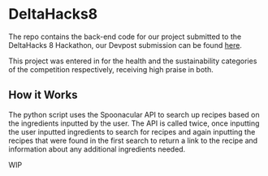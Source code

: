 # DeltaHacks8
The repo contains the back-end code for our project submitted to the DeltaHacks 8 Hackathon, our Devpost submission can be found <a href="https://devpost.com/software/cook-with-me" target="_blank">here</a>.

This project was entered in for the health and the sustainability categories of the competition respectively, receiving high praise in both.

## How it Works

The python script uses the Spoonacular API to search up recipes based on the ingredients inputted by the user. The API is called twice, once inputting the user inputted ingredients to search for recipes and again inputting the recipes that were found in the first search to return a link to the recipe and information about any additional ingredients needed.

WIP

